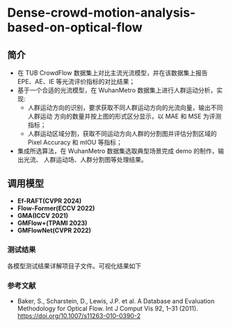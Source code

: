 # Dense-crowd-motion-analysis-based-on-optical-flow

## 简介

- 在 TUB CrowdFlow 数据集上对比主流光流模型，并在该数据集上报告 EPE、AE、IE 等光流评价指标的对比结果；
- 基于一个合适的光流模型，在 WuhanMetro 数据集上进行人群运动分析，实现:
  - 人群运动方向的识别，要求获取不同人群运动方向的光流向量，输出不同人群运动
方向的数量并按上图的形式区分显示，以 MAE 和 MSE 为评测指标；
  - 人群运动区域分割，获取不同运动方向人群的分割图并评估分割区域的 Pixel 
Accuracy 和 mIOU 等指标；
- 集成所选算法，在 WuhanMetro 数据集选取典型场景完成 demo 的制作，输出光流、
人群运动场、人群分割图等处理结果。

## 调用模型

- **Ef-RAFT(CVPR 2024)**
- **Flow-Former(ECCV 2022)**
- **GMA(ICCV 2021)**
- **GMFlow+(TPAMI 2023)**
- **GMFlowNet(CVPR 2022)**

### 测试结果

各模型测试结果详解项目子文件。可视化结果如下

### 参考文献

* Baker, S., Scharstein, D., Lewis, J.P. et al. A Database and Evaluation Methodology for Optical Flow. Int J Comput Vis 92, 1–31 (2011). https://doi.org/10.1007/s11263-010-0390-2